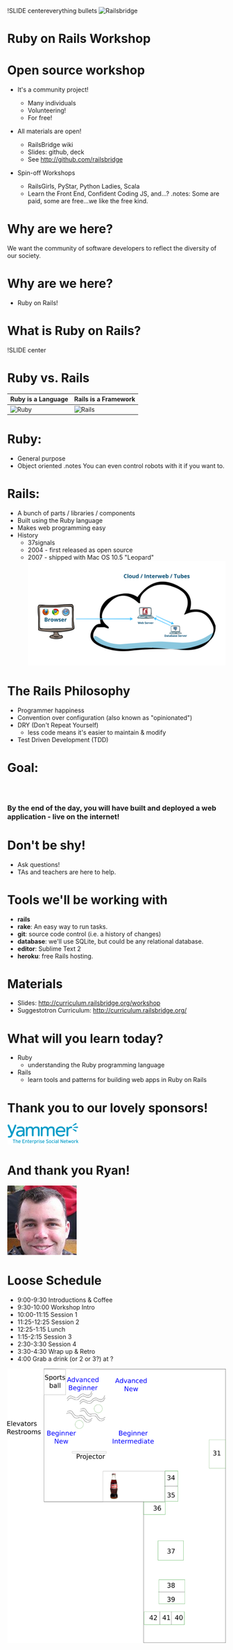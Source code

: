 !SLIDE centereverything bullets
![Railsbridge](img/railsbridge_logo.png)
# Ruby on Rails Workshop

<!SLIDE bullets>

# Open source workshop

* It's a community project!
  * Many individuals
  * Volunteering!
  * For free!

* All materials are open!
  * RailsBridge wiki
  * Slides: github, deck
  * See <http://github.com/railsbridge>

* Spin-off Workshops
  * RailsGirls, PyStar, Python Ladies, Scala
  * Learn the Front End, Confident Coding JS, and...?
.notes: Some are paid, some are free...we like the free kind.

<!SLIDE bullets>
# Why are we here?
We want the community of software developers to reflect the diversity of our society.

<!SLIDE bullets>
# Why are we here?
* Ruby on Rails!

<!SLIDE bullets>
# What is Ruby on Rails?

!SLIDE center
# Ruby vs. Rails

|Ruby is a Language | Rails is a Framework |
|----|-----|
| <img src="img/ruby-logo.jpg" alt="Ruby" width="250"> | <img src="img/rails_logo.jpg" alt="Rails" width="250"> |

<!SLIDE bullets>
# Ruby:

* General purpose
* Object oriented
.notes You can even control robots with it if you want to.

<!SLIDE bullets>
# Rails:

* A bunch of parts / libraries / components
* Built using the Ruby language
* Makes web programming  easy
* History
  * 37signals
  * 2004 - first released as open source
  * 2007 - shipped with Mac OS 10.5 "Leopard"
![Web Server](img/web_servers.png)

<!SLIDE bullets>
# The Rails Philosophy

* Programmer happiness
* Convention over configuration (also known as "opinionated")
* DRY (Don't Repeat Yourself)
  * less code means it's easier to maintain & modify
* Test Driven Development (TDD)

<!SLIDE bullets>
# Goal:
### &nbsp;
### By the end of the day, you will have built and deployed a web application - live on the internet!

<!SLIDE bullets>
# Don't be shy!
* Ask questions!
* TAs and teachers are here to help.

<!SLIDE bullets>
# Tools we'll be working with
* **rails**
* **rake**: An easy way to run tasks.
* **git**: source code control (i.e. a history of changes)
* **database**: we'll use SQLite, but could be any relational database.
* **editor**: Sublime Text 2
* **heroku**: free Rails hosting.

<!SLIDE bullets>
# Materials
* Slides: <http://curriculum.railsbridge.org/workshop>
* Suggestotron Curriculum: <http://curriculum.railsbridge.org/>

<!SLIDE bullets>
# What will you learn today?
* Ruby
  * understanding the Ruby programming language
* Rails
  * learn tools and patterns for building web apps in Ruby on Rails

<!SLIDE bullets>
# Thank you to our lovely sponsors!
![Yammer](img/yammer.png)

<!SLIDE bullets>
# And thank you Ryan!
![Ryan](img/ryan_kennedy.jpg)

<!SLIDE bullets>
# Loose Schedule
* 9:00-9:30 Introductions & Coffee
* 9:30-10:00 Workshop Intro
* 10:00-11:15 Session 1
* 11:25-12:25 Session 2
* 12:25-1:15 Lunch
* 1:15-2:15 Session 3
* 2:30-3:30 Session 4
* 3:30-4:30 Wrap up & Retro
* 4:00 Grab a drink (or 2 or 3?) at ?
<!SLIDE>
![layout](img/yammer_layout.png)
